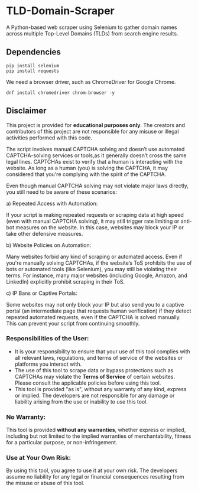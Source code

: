 # TLD-Domain-Scraper
A Python-based web scraper using Selenium to gather domain names across multiple Top-Level Domains (TLDs) from search engine results.

## Dependencies

```
pip install selenium
pip install requests
```

We need a browser driver, such as ChromeDriver for Google Chrome.

```
dnf install chromedriver chrom-browser -y
```



## Disclaimer

This project is provided for **educational purposes only**. The creators and contributors of this project are not responsible for any misuse or illegal activities performed with this code.

The script involves manual CAPTCHA solving and doesn’t use automated CAPTCHA-solving services or tools,as it generally doesn’t cross the same legal lines. CAPTCHAs exist to verify that a human is interacting with the website. As long as a human (you) is solving the CAPTCHA, it may considered that you're complying with the spirit of the CAPTCHA. 

Even though manual CAPTCHA solving may not violate major laws directly, you still need to be aware of these scenarios:

a) Repeated Access with Automation:

If your script is making repeated requests or scraping data at high speed (even with manual CAPTCHA solving), it may still trigger rate limiting or anti-bot measures on the website. In this case, websites may block your IP or take other defensive measures.

b) Website Policies on Automation:

Many websites forbid any kind of scraping or automated access. Even if you're manually solving CAPTCHAs, if the website’s ToS prohibits the use of bots or automated tools (like Selenium), you may still be violating their terms. For instance, many major websites (including Google, Amazon, and LinkedIn) explicitly prohibit scraping in their ToS.

c) IP Bans or Captive Portals:

Some websites may not only block your IP but also send you to a captive portal (an intermediate page that requests human verification) if they detect repeated automated requests, even if the CAPTCHA is solved manually. This can prevent your script from continuing smoothly.



### Responsibilities of the User:
- It is your responsibility to ensure that your use of this tool complies with all relevant laws, regulations, and terms of service of the websites or platforms you interact with.
- The use of this tool to scrape data or bypass protections such as CAPTCHAs may violate the **Terms of Service** of certain websites. Please consult the applicable policies before using this tool.
- This tool is provided "as is", without any warranty of any kind, express or implied. The developers are not responsible for any damage or liability arising from the use or inability to use this tool.

### No Warranty:
This tool is provided **without any warranties**, whether express or implied, including but not limited to the implied warranties of merchantability, fitness for a particular purpose, or non-infringement.

### Use at Your Own Risk:
By using this tool, you agree to use it at your own risk. The developers assume no liability for any legal or financial consequences resulting from the misuse or abuse of this tool.

